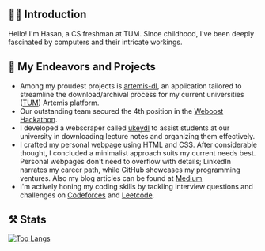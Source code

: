 ## 🙌🏻 Introduction
Hello! I'm Hasan, a CS freshman at TUM. Since childhood, I've been deeply fascinated by computers and their intricate workings.

## 🔭 My Endeavors and Projects
- Among my proudest projects is [artemis-dl](https://github.com/hruzgar/artemis-dl), an application tailored to streamline the download/archival process for my current universities ([TUM](https://tum.de)) Artemis platform.
- Our outstanding team secured the 4th position in the [Weboost Hackathon](https://github.com/hruzgar/weboost2022).
- I developed a webscraper called [ukeydl](https://github.com/hruzgar/ukey-downloader) to assist students at our university in downloading lecture notes and organizing them effectively.
- I crafted my personal webpage using HTML and CSS. After considerable thought, I concluded a minimalist approach suits my current needs best. Personal webpages don't need to overflow with details; LinkedIn narrates my career path, while GitHub showcases my programming ventures. Also my blog articles can be found at [Medium](https://medium.com/@hruzgar)
- I'm actively honing my coding skills by tackling interview questions and challenges on [Codeforces](https://codeforces.com/) and [Leetcode](https://leetcode.com/).


## ⚒️ Stats
[![Top Langs](https://github-readme-stats.vercel.app/api/top-langs/?username=hruzgar&layout=compact)](https://github.com/hruzgar/github-readme-stats)


